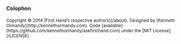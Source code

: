#### Colophon

<small>
Copyright © 2014 [First Hand’s respective authors](/about). Designed by [Kenneth Ormandy](http://kennethormandy.com). Code [available](https://github.com/kennethormandy/askfirsthand.com) under the [<abbr>MIT</abbr> License](/LICENSE).
</small>
